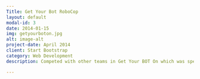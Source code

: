 ```yaml
---
Title: Get Your Bot RoboCop
layout: default
modal-id: 3
date: 2014-01-15
img: getyourboton.jpg
alt: image-alt
project-date: April 2014
client: Start Bootstrap
category: Web Development
description: Competed with other teams in Get Your BOT On which was specified in designing a robot for helping humans in daily jobs, especially elderly people. Achieved this by designing a robot that could use lights as noises as alarm of different situation for people in need. Built robots with Arduino boards and coded them in C language.

---
```

